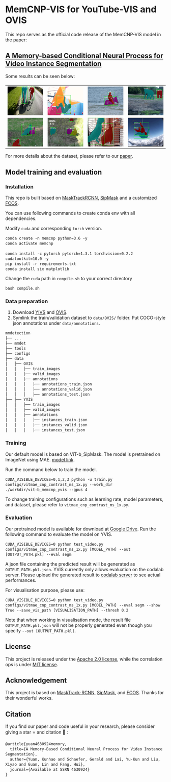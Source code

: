 # MemCNP-VIS for YouTube-VIS and OVIS

This repo serves as the official code release of the MemCNP-VIS model in the paper:

## [A Memory-based Conditional Neural Process for Video Instance Segmentation](https://papers.ssrn.com/sol3/papers.cfm?abstract_id=4630924)


Some results can be seen below:

<table style="display:flex;justify-content:center;border:0" rules=none frame=void >
<tr>
<td><img src="visualisations/vis_0.gif" width="160" height="90" />
</td>
<td><img src="visualisations/vis_1.gif" width="160" height="90">
</td>
<td><img src="visualisations/vis_2.gif" width="160" height="90">
</td>
<td><img src="visualisations/vis_3.gif"  width="160" height="90">
</td>

<tr>
<td><img src="visualisations/vis_4.gif" width="160" height="90" />
</td>
<td><img src="visualisations/vis_5.gif" width="160" height="90">
</td>
<td><img src="visualisations/vis_6.gif" width="160" height="90">
</td>
<td><img src="visualisations/vis_7.gif" width="160" height="90">
</td>
</tr>
<tr>

</tr>
</table>

For more details about the dataset, please refer to our [paper](https://arxiv.org/abs/2102.01558).

## Model training and evaluation

### Installation

This repo is built based on [MaskTrackRCNN](https://github.com/youtubevos/MaskTrackRCNN), [SipMask](https://github.com/JialeCao001/SipMask) and a customized [FCOS](https://github.com/tianzhi0549/FCOS).

You can use following commands to create conda env with all dependencies. 

Modify ``cuda`` and corresponding ``torch`` version.
```
conda create -n memcnp python=3.6 -y
conda activate memcnp

conda install -c pytorch pytorch=1.3.1 torchvision=0.2.2 cudatoolkit=10.0 -y
pip install -r requirements.txt
conda install six matplotlib
```

Change the ``cuda`` path in ``compile.sh`` to your correct directory
```
bash compile.sh
```

### Data preparation
1. Download [YIVS](https://youtube-vos.org/dataset/vis/) and [OVIS](http://songbai.site/ovis/).
2. Symlink the train/validation dataset to `data/OVIS/` folder. Put COCO-style json annotations under `data/annotations`.

```
mmdetection
├── ...
├── mmdet
├── tools
├── configs
├── data
│   ├── OVIS
│   │   ├── train_images
│   │   ├── valid_images
│   │   ├── annotations
│   │   │   ├── annotations_train.json
│   │   │   ├── annotations_valid.json
│   │   │   ├── annotations_test.json
├── ├── YVIS
│   │   ├── train_images
│   │   ├── valid_images
│   │   ├── annotations
│   │   │   ├── instances_train.json
│   │   │   ├── instances_valid.json
│   │   │   ├── instances_test.json
```

### Training
Our default model is based on ViT-b_SipMask. The model is pretrained on ImageNet using MAE. [model link](https://dl.fbaipublicfiles.com/mae/pretrain/mae_pretrain_vit_base.pth).

Run the command below to train the model.
```
CUDA_VISIBLE_DEVICES=0,1,2,3 python -u train.py configs/vitmae_cnp_contrast_ms_1x.py --work_dir 
./workdir/vit-b_memcnp_yvis --gpus 4
```
To change training configurations such as learning rate, model parameters, and dataset, please refer to `vitmae_cnp_contrast_ms_1x.py`.

### Evaluation
Our pretrained model is available for download at [Google Drive](https://drive.google.com/file/d/1MOV12JM1IXW16AU6_2UyvaxcyCxJlJkv/view?usp=sharing).
Run the following command to evaluate the model on YVIS.
```
CUDA_VISIBLE_DEVICES=0 python test_video.py configs/vitmae_cnp_contrast_ms_1x.py [MODEL_PATH] --out [OUTPUT_PATH.pkl] --eval segm
```

A json file containing the predicted result will be generated as `OUTPUT_PATH.pkl.json`. YVIS currently only allows evaluation on the codalab server. Please upload the generated result to [codalab server](https://codalab.lisn.upsaclay.fr/competitions/7680) to see actual performances.

For visualisation purpose, please use:
```
CUDA_VISIBLE_DEVICES=0 python test_video.py configs/vitmae_cnp_contrast_ms_1x.py [MODEL_PATH] --eval segm --show True --save_vis_path [VISUALISATION_PATH] --thresh 0.2
```
Note that when working in visualisation mode, the result file `OUTPUT_PATH.pkl.json` will not be properly generated even though you specify `--out [OUTPUT_PATH.pkl]`.

## License
This project is released under the [Apache 2.0 license](LICENSE), while the correlation ops is under [MIT license](mmdet/ops/correlation/LICENSE).

## Acknowledgement

This project is based on [MaskTrack-RCNN](https://github.com/youtubevos/MaskTrackRCNN), [SipMask](https://github.com/JialeCao001/SipMask), and [FCOS](https://github.com/tianzhi0549/FCOS). Thanks for their wonderful works.

## Citation
If you find our paper and code useful in your research, please consider giving a star ⭐ and citation 📝 :

```
@article{yuan4630924memory,
  title={A Memory-Based Conditional Neural Process for Video Instance Segmentation},
  author={Yuan, Kunhao and Schaefer, Gerald and Lai, Yu-Kun and Liu, Xiyao and Guan, Lin and Fang, Hui},
  journal={Available at SSRN 4630924}
}
```
